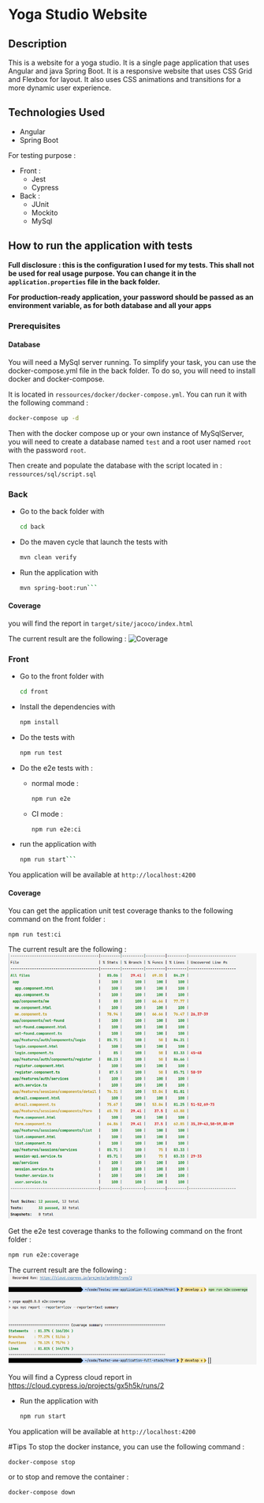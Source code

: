 # Yoga Studio Website

## Description

This is a website for a yoga studio. It is a single page application that uses Angular and java Spring Boot. It is a responsive website that uses CSS Grid and Flexbox for layout. It also uses CSS animations and transitions for a more dynamic user experience.

## Technologies Used

* Angular
* Spring Boot

For testing purpose :
  * Front :
    * Jest
    * Cypress
  * Back :
    * JUnit
    * Mockito
    * MySql

## How to run the application with tests

**Full disclosure : this is the configuration I used for my tests. This shall not be used for real usage purpose.
You can change it in the `application.properties` file in the back folder.**

**For production-ready application, your password should be passed as an environment variable, as for both database and all your apps**

### Prerequisites
#### Database
You will need a MySql server running. To simplify your task, you can use the docker-compose.yml file in the back folder. To do so, you will need to install docker and docker-compose.

It is located in `ressources/docker/docker-compose.yml`. You can run it with the following command :

```bash
docker-compose up -d
```
Then with the docker compose up or your own instance of MySqlServer,
you will need to create a database named `test` and a root user named `root` with the password `root`.

Then create and populate the database with the script located in : `ressources/sql/script.sql`

### Back
* Go to the back folder with 
    ```bash
    cd back
    ```
* Do the maven cycle that launch the tests with 
    ```bash
    mvn clean verify
  ```
* Run the application with 
    ```bash
    mvn spring-boot:run```
  
#### Coverage
you will find the report in `target/site/jacoco/index.html`

The current result are the following :
![Coverage](doc/coverage/UnitTestBack.png)

### Front

* Go to the front folder with 
    ```bash
    cd front
    ```
* Install the dependencies with 
    ```bash
    npm install
  ```
  
* Do the tests with 
    ```bash
    npm run test
  ```
  
* Do the e2e tests with :
  * normal mode : 
      ```bash
      npm run e2e
    ```
  * CI mode : 
      ```bash
      npm run e2e:ci
      ```
  
  
* run the application with 
    ```bash
    npm run start```
  
You application will be available at `http://localhost:4200`

#### Coverage

You can get the application unit test coverage thanks to the following command on the front folder :

```bash
npm run test:ci
```

The current result are the following :
![Unit Coverage](doc/coverage/UnitTestFront.png)

Get the e2e test coverage thanks to the following command on the front folder :

```bash
npm run e2e:coverage
```

The current result are the following :
![E2E Coverage](doc/coverage/e2e.png)

You will find a Cypress cloud report in https://cloud.cypress.io/projects/gx5h5k/runs/2


* Run the application with 
    ```bash
    npm run start
  ```
  
You application will be available at `http://localhost:4200`

#Tips
To stop the docker instance, you can use the following command :

```bash
docker-compose stop
```

or to stop and remove the container :

```bash
docker-compose down
```
